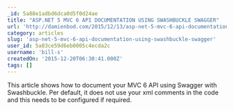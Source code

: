 ```yaml
---
_id: 5a88e1adbd6dca0d5f0d24ae
title: "ASP.NET 5 MVC 6 API DOCUMENTATION USING SWASHBUCKLE SWAGGER"
url: 'http://damienbod.com/2015/12/13/asp-net-5-mvc-6-api-documentation-using-swagger/'
category: articles
slug: 'asp-net-5-mvc-6-api-documentation-using-swashbuckle-swagger'
user_id: 5a83ce59d6eb0005c4ecda2c
username: 'bill-s'
createdOn: '2015-12-20T06:30:41.000Z'
tags: []
---
```


This article shows how to document your MVC 6 API using Swagger with Swashbuckle. Per default, it does not use your xml comments in the code and this needs to be configured if required.
